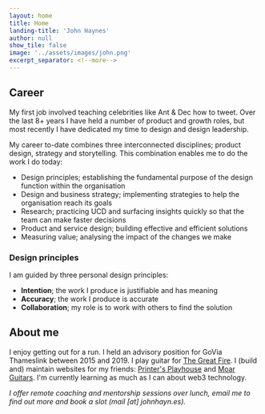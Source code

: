 ```yaml
---
layout: home
title: Home
landing-title: 'John Haynes'
author: null
show_tile: false
image: '../assets/images/john.png'
excerpt_separator: <!--more-->
---
```


## Career

My first job involved teaching celebrities like Ant & Dec how to tweet. Over the last 8+ years I have held a number of product and growth roles, but most recently I have dedicated my time to design and design leadership.

My career to-date combines three interconnected disciplines; product design, strategy and storytelling. This combination enables me to do the work I do today:

* Design principles; establishing the fundamental purpose of the design function within the organisation
* Design and business strategy; implementing strategies to help the organisation reach its goals
* Research; practicing UCD and surfacing insights quickly so that the team can make faster decisions
* Product and service design; building effective and efficient solutions
* Measuring value; analysing the impact of the changes we make

### Design principles

I am guided by three personal design principles:

* **Intention**; the work I produce is justifiable and has meaning
* **Accuracy**; the work I produce is accurate
* **Collaboration**; my role is to work with others to find the solution

## About me

I enjoy getting out for a run. I held an advisory position for GoVia Thameslink between 2015 and 2019. I play guitar for <a href="https://thegreatfire.co.uk">The Great Fire</a>. I (build and) maintain websites for my friends: <a href="http://printersplayhouse.co.uk">Printer's Playhouse</a> and <a href="http://moarguitars.com">Moar Guitars</a>. I'm currently learning as much as I can about web3 technology.

*I offer remote coaching and mentorship sessions over lunch, email me to find out more and book a slot (mail [at] johnhayn.es).*